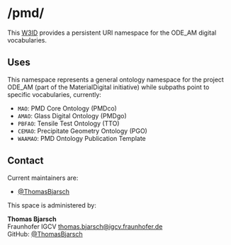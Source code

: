 # /pmd/
This [W3ID](https://w3id.org) provides a persistent URI namespace for the ODE_AM digital vocabularies.

## Uses
This namespace represents a general ontology namespace for the project ODE_AM (part of the MaterialDigital initiative) while subpaths point to specific vocabularies, currently:
- `MAO`: PMD Core Ontology (PMDco)
- `AMAO`: Glass Digital Ontology (PMDgo)
- `PBFAO`: Tensile Test Ontology (TTO)
- `CEMAO`: Precipitate Geometry Ontology (PGO)
- `WAAMAO`: PMD Ontology Publication Template

## Contact
Current maintainers are:
* [@ThomasBjarsch](https://github.com/ThomasBjarsch)

This space is administered by:  

**Thomas Bjarsch**   
Fraunhofer IGCV
<thomas.bjarsch@igcv.fraunhofer.de>  
GitHub: [@ThomasBjarsch](https://github.com/ThomasBjarsch)
